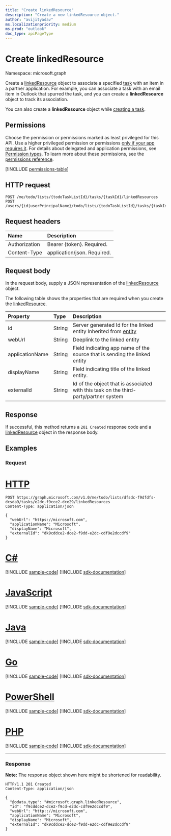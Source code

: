 ```yaml
---
title: "Create linkedResource"
description: "Create a new linkedResource object."
author: "avijityadav"
ms.localizationpriority: medium
ms.prod: "outlook"
doc_type: apiPageType
---
```


# Create linkedResource
Namespace: microsoft.graph

Create a [linkedResource](../resources/linkedresource.md) object to associate a specified [task](../resources/todotask.md) with an item in a partner application. For example, you can associate a task with an email item in Outlook that spurred the task, and you can create a **linkedResource** object to track its association.

You can also create a **linkedResource** object while [creating a task](/graph/api/todotasklist-post-tasks?view=graph-rest-beta&preserve-view=true&tabs=http#examples).

## Permissions
Choose the permission or permissions marked as least privileged for this API. Use a higher privileged permission or permissions [only if your app requires it](/graph/permissions-overview#best-practices-for-using-microsoft-graph-permissions). For details about delegated and application permissions, see [Permission types](/graph/permissions-overview#permission-types). To learn more about these permissions, see the [permissions reference](/graph/permissions-reference).

<!-- { "blockType": "permissions", "name": "todotask_post_linkedresources" } -->
[!INCLUDE [permissions-table](../includes/permissions/todotask-post-linkedresources-permissions.md)]

## HTTP request

<!-- {
  "blockType": "ignored"
}
-->
``` http
POST /me/todo/lists/{todoTaskListId}/tasks/{taskId}/linkedResources
POST /users/{id|userPrincipalName}/todo/lists/{todoTaskListId}/tasks/{taskId}/linkedResources
```

## Request headers
|Name|Description|
|:---|:---|
|Authorization|Bearer {token}. Required.|
|Content-Type|application/json. Required.|

## Request body
In the request body, supply a JSON representation of the [linkedResource](../resources/linkedresource.md) object.

The following table shows the properties that are required when you create the [linkedResource](../resources/linkedresource.md).

|Property|Type|Description|
|:---|:---|:---|
|id|String|Server generated Id for the linked entity Inherited from [entity](../resources/entity.md)|
|webUrl|String|Deeplink to the linked entity |
|applicationName|String|Field indicating app name of the source that is sending the linked entity |
|displayName|String|Field indicating title of the linked entity. |
|externalId|String|Id of the object that is associated with this task on the third-party/partner system |



## Response

If successful, this method returns a `201 Created` response code and a [linkedResource](../resources/linkedresource.md) object in the response body.

## Examples

### Request


# [HTTP](#tab/http)
<!-- {
  "blockType": "request",
  "sampleKeys": ["dfsdc-f9dfdfs-dcsda9", "e2dc-f9cce2-dce29"],
  "name": "create_linkedresource_from_linkedresources"
}
-->
``` http
POST https://graph.microsoft.com/v1.0/me/todo/lists/dfsdc-f9dfdfs-dcsda9/tasks/e2dc-f9cce2-dce29/linkedResources
Content-Type: application/json

{
  "webUrl": "https://microsoft.com",
  "applicationName": "Microsoft",
  "displayName": "Microsoft",
  "externalId": "dk9cddce2-dce2-f9dd-e2dc-cdf9e2dccdf9"
}
```

# [C#](#tab/csharp)
[!INCLUDE [sample-code](../includes/snippets/csharp/create-linkedresource-from-linkedresources-csharp-snippets.md)]
[!INCLUDE [sdk-documentation](../includes/snippets/snippets-sdk-documentation-link.md)]

# [JavaScript](#tab/javascript)
[!INCLUDE [sample-code](../includes/snippets/javascript/create-linkedresource-from-linkedresources-javascript-snippets.md)]
[!INCLUDE [sdk-documentation](../includes/snippets/snippets-sdk-documentation-link.md)]

# [Java](#tab/java)
[!INCLUDE [sample-code](../includes/snippets/java/create-linkedresource-from-linkedresources-java-snippets.md)]
[!INCLUDE [sdk-documentation](../includes/snippets/snippets-sdk-documentation-link.md)]

# [Go](#tab/go)
[!INCLUDE [sample-code](../includes/snippets/go/create-linkedresource-from-linkedresources-go-snippets.md)]
[!INCLUDE [sdk-documentation](../includes/snippets/snippets-sdk-documentation-link.md)]

# [PowerShell](#tab/powershell)
[!INCLUDE [sample-code](../includes/snippets/powershell/create-linkedresource-from-linkedresources-powershell-snippets.md)]
[!INCLUDE [sdk-documentation](../includes/snippets/snippets-sdk-documentation-link.md)]

# [PHP](#tab/php)
[!INCLUDE [sample-code](../includes/snippets/php/create-linkedresource-from-linkedresources-php-snippets.md)]
[!INCLUDE [sdk-documentation](../includes/snippets/snippets-sdk-documentation-link.md)]

---

### Response
**Note:** The response object shown here might be shortened for readability.
<!-- {
  "blockType": "response",
  "truncated": true,
  "@odata.type": "microsoft.graph.linkedResource"
}
-->
``` http
HTTP/1.1 201 Created
Content-Type: application/json

{
  "@odata.type": "#microsoft.graph.linkedResource",
  "id": "f9cddce2-dce2-f9cd-e2dc-cdf9e2dccdf9",
  "webUrl": "http:://microsoft.com",
  "applicationName": "Microsoft",
  "displayName": "Microsoft",
  "externalId": "dk9cddce2-dce2-f9dd-e2dc-cdf9e2dccdf9"
}
```



